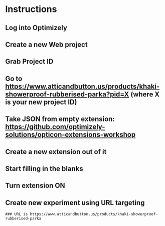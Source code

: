 # Instructions

## Log into Optimizely
## Create a new Web project
## Grab Project ID 
## Go to https://www.atticandbutton.us/products/khaki-showerproof-rubberised-parka?pid=X (where X is your new project ID)
## Take JSON from empty extension: https://github.com/optimizely-solutions/opticon-extensions-workshop
## Create a new extension out of it 
## Start filling in the blanks
## Turn extension ON
## Create new experiment using URL targeting
    ### URL is https://www.atticandbutton.us/products/khaki-showerproof-rubberised-parka